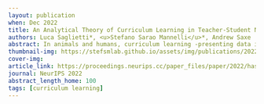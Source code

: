 ```yaml
---
layout: publication
when: Dec 2022
title: An Analytical Theory of Curriculum Learning in Teacher-Student Networks
authors: Luca Saglietti*, <u>Stefano Sarao Mannelli</u>*, Andrew Saxe
abstract: In animals and humans, curriculum learning -presenting data in a curated order- is critical to rapid learning and effective pedagogy. A long history of experiments has demonstrated the impact of curricula in a variety of animals but, despite its ubiquitous presence, a theoretical understanding of the phenomenon is still lacking. Surprisingly, in contrast to animal learning, curricula strategies are not widely used in machine learning and recent simulation studies reach the conclusion that curricula are moderately effective or ineffective in most cases. This stark difference in the importance of curriculum raises a fundamental theoretical question&colon; when and why does curriculum learning help? In this work, we analyse a prototypical neural network model of curriculum learning in the high-dimensional limit, employing statistical physics methods. We study a task in which a sparse set of informative features are embedded amidst a large set of noisy features. We analytically derive average learning trajectories for simple neural networks on this task, which establish a clear speed benefit for curriculum learning in the online setting. However, when training experiences can be stored and replayed (for instance, during sleep), the advantage of curriculum in standard neural networks disappears, in line with observations from the deep learning literature. Inspired by synaptic consolidation techniques developed to combat catastrophic forgetting, we investigate whether consolidating synapses at curriculum change points can boost the benefits of curricula. We derive generalisation performance as a function of consolidation strength (implemented as a Gaussian prior connecting learning phases), and show that this consolidation mechanism can yield a large improvement in test performance. Our reduced analytical descriptions help reconcile apparently conflicting empirical results, trace regimes where curriculum learning yields the largest gains, and provide experimentally-accessible predictions for the impact of task parameters on curriculum benefits. More broadly, our results suggest that fully exploiting a curriculum may require explicit consolidation at curriculum boundaries.
thumbnail-img: https://stefsmlab.github.io/assets/img/publications/2022-12-01-Analytical-curriculum-thumbnail.png
cover-img:
article_link: https://proceedings.neurips.cc/paper_files/paper/2022/hash/84bad835faaf48f24d990072bb5b80ee-Abstract-Conference.html
journal: NeurIPS 2022
abstract_length_home: 100
tags: [curriculum learning]
---
```

